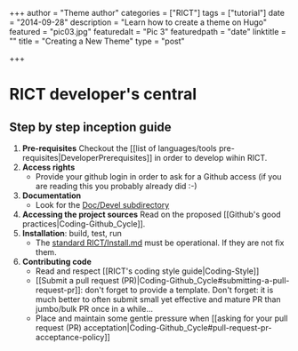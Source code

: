 +++
author = "Theme author"
categories = ["RICT"]
tags = ["tutorial"]
date = "2014-09-28"
description = "Learn how to create a theme on Hugo"
featured = "pic03.jpg"
featuredalt = "Pic 3"
featuredpath = "date"
linktitle = ""
title = "Creating a New Theme"
type = "post"

+++

# RICT developer's central

## Step by step inception guide

1. **Pre-requisites**
   Checkout the [[list of languages/tools pre-requisites|DeveloperPrerequisites]] in order to develop wihin RICT.
1. **Access rights**
   * Provide your github login in order to ask for a Github access (if you are reading this you probably already did :-)
1. **Documentation**
   * Look for the [Doc/Devel subdirectory](https://github.com/MEPP-team/RICT/tree/master/Doc/Devel)
1. **Accessing the project sources**
     Read on the proposed [[Github's good practices|Coding-Github_Cycle]].
1. **Installation**: build, test, run
   * The [standard RICT/Install.md](https://github.com/MEPP-team/RICT/blob/master/Install.md) must be operational. If they are not fix them.
1. **Contributing code**
   * Read and respect [[RICT's coding style guide|Coding-Style]]
   * [[Submit a pull request (PR)|Coding-Github_Cycle#submitting-a-pull-request-pr]]: don't forget to provide a template. Don't forget: it is much better to often submit small yet effective and mature PR than jumbo/bulk PR once in a while...
   * Place and maintain some gentle pressure when [[asking for your pull request (PR) acceptation|Coding-Github_Cycle#pull-request-pr-acceptance-policy]]
